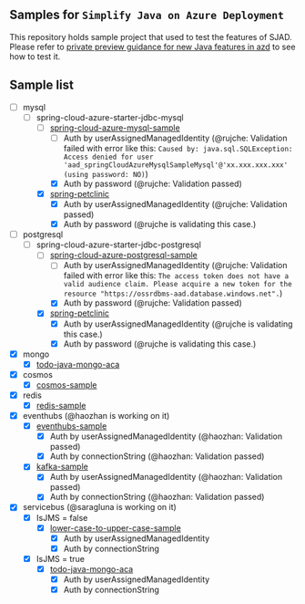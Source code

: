 ## Samples for `Simplify Java on Azure Deployment`

This repository holds sample project that used to test the features of SJAD. Please refer to 
[private preview guidance for new Java features in azd](https://microsoft.github.io/SJAD)
to see how to test it.


## Sample list

- [ ] mysql
  - [ ] spring-cloud-azure-starter-jdbc-mysql
    - [ ] [spring-cloud-azure-mysql-sample](mysql/spring-cloud-azure-starter-jdbc-mysql/spring-cloud-azure-mysql-sample)
      - [ ] Auth by userAssignedManagedIdentity (@rujche: Validation failed with error like this: `Caused by: java.sql.SQLException: Access denied for user 'aad_springCloudAzureMysqlSampleMysql'@'xx.xxx.xxx.xxx' (using password: NO)`)
      - [x] Auth by password (@rujche: Validation passed)
    - [x] [spring-petclinic](./mysql/spring-cloud-azure-starter-jdbc-mysql/spring-petclinic)
      - [x] Auth by userAssignedManagedIdentity (@rujche: Validation passed)
      - [x] Auth by password (@rujche is validating this case.)

- [ ] postgresql
  - [ ] spring-cloud-azure-starter-jdbc-postgresql
    - [ ] [spring-cloud-azure-postgresql-sample](./postgresql/spring-cloud-azure-starter-jdbc-postgresql/spring-cloud-azure-postgresql-sample) 
      - [ ] Auth by userAssignedManagedIdentity (@rujche: Validation failed with error like this: `The access token does not have a valid audience claim. Please acquire a new token for the resource "https://ossrdbms-aad.database.windows.net".`)
      - [x] Auth by password (@rujche: Validation passed)
    - [x] [spring-petclinic](./postgresql/spring-cloud-azure-starter-jdbc-postgresql/spring-petclinic)
      - [x] Auth by userAssignedManagedIdentity (@rujche is validating this case.)
      - [x] Auth by password (@rujche is validating this case.)

- [x] mongo
  - [x] [todo-java-mongo-aca](./mongo/todo-java-mongo-aca)

- [x] cosmos
  - [x] [cosmos-sample](./cosmos/cosmos-sample)

- [x] redis
  - [x] [redis-sample](./redis/redis-sample)

- [x] eventhubs (@haozhan is working on it)
  - [x] [eventhubs-sample](./eventhubs/eventhubs-sample)
    - [x] Auth by userAssignedManagedIdentity (@haozhan: Validation passed)
    - [x] Auth by connectionString (@haozhan: Validation passed)
  - [x] [kafka-sample](./eventhubs/kafka-sample)
    - [x] Auth by userAssignedManagedIdentity (@haozhan: Validation passed)
    - [x] Auth by connectionString (@haozhan: Validation passed)

- [x] servicebus (@saragluna is working on it)
  - [x] IsJMS = false
    - [x] [lower-case-to-upper-case-sample](./servicebus/lower-case-to-upper-case-sample)
      - [x] Auth by userAssignedManagedIdentity
      - [x] Auth by connectionString
  - [x] IsJMS = true
    - [x] [todo-java-mongo-aca](./servicebus/todo-java-mongo-aca)
      - [x] Auth by userAssignedManagedIdentity
      - [x] Auth by connectionString
